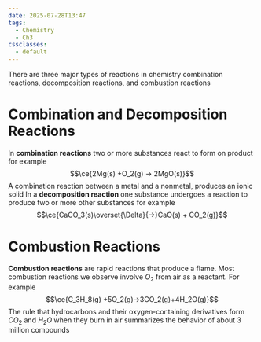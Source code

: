 ```yaml
---
date: 2025-07-28T13:47
tags:
  - Chemistry
  - Ch3
cssclasses:
  - default
---
```

There are three major types of reactions in chemistry combination reactions, decomposition reactions, and combustion reactions

# Combination and Decomposition Reactions
In **combination reactions** two or more substances react to form on product for example$$\ce{2Mg(s) +O_2(g) -> 2MgO(s)}$$
A combination reaction between a metal and a nonmetal, produces an ionic solid
In a **decomposition reaction** one substance undergoes a reaction to produce two or more other substances for example$$\ce{CaCO_3(s)\overset{\Delta}{->}CaO(s) + CO_2(g)}$$

# Combustion Reactions
**Combustion reactions** are rapid reactions that produce a flame. Most combustion reactions we observe involve $O_2$ from air as a reactant. For example$$\ce{C_3H_8(g) +5O_2(g)->3CO_2(g)+4H_2O(g)}$$
The rule that hydrocarbons and their oxygen-containing derivatives form $CO_2$ and $H_2O$ when they burn in air summarizes the behavior of about 3 million compounds